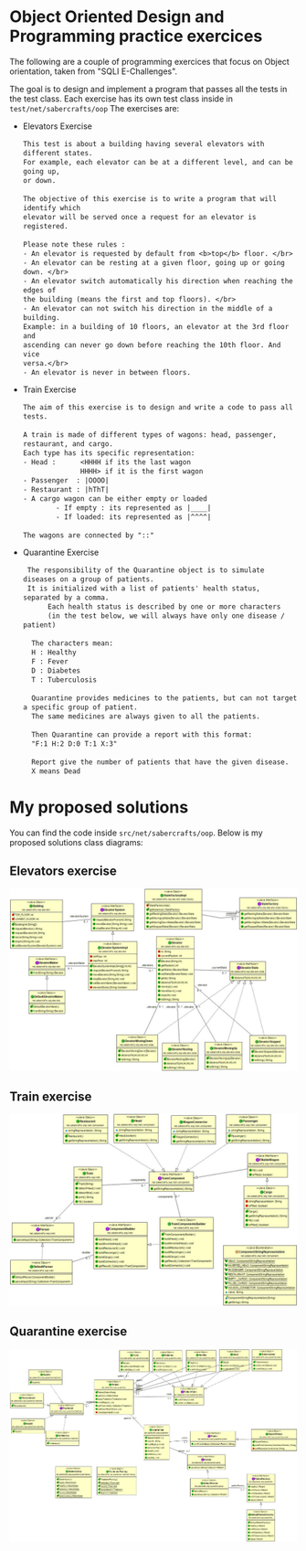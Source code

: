 # Object Oriented Design and Programming practice exercices

The following are a couple of programming exercices that focus on Object orientation, taken from "SQLI E-Challenges".

The goal is to design and implement a program that passes all the tests in the test class. Each exercise has its own test class inside in `test/net/sabercrafts/oop`
The exercises are:

- Elevators Exercise

      This test is about a building having several elevators with different states.
      For example, each elevator can be at a different level, and can be going up,
      or down.

      The objective of this exercise is to write a program that will identify which
      elevator will be served once a request for an elevator is registered.

      Please note these rules : 
      - An elevator is requested by default from <b>top</b> floor. </br>
      - An elevator can be resting at a given floor, going up or going down. </br>
      - An elevator switch automatically his direction when reaching the edges of
      the building (means the first and top floors). </br>
      - An elevator can not switch his direction in the middle of a building.
      Example: in a building of 10 floors, an elevator at the 3rd floor and
      ascending can never go down before reaching the 10th floor. And vice
      versa.</br>
      - An elevator is never in between floors.

 
- Train Exercise

      The aim of this exercise is to design and write a code to pass all tests.

      A train is made of different types of wagons: head, passenger, restaurant, and cargo.
      Each type has its specific representation:
      - Head :      <HHHH if its the last wagon
                    HHHH> if it is the first wagon
      - Passenger  : |OOOO|
      - Restaurant : |hThT|
      - A cargo wagon can be either empty or loaded
              - If empty : its represented as |____| 
              - If loaded: its represented as |^^^^| 

      The wagons are connected by "::"


- Quarantine Exercise

       The responsibility of the Quarantine object is to simulate diseases on a group of patients.
       It is initialized with a list of patients' health status, separated by a comma.
            Each health status is described by one or more characters
            (in the test below, we will always have only one disease / patient)
     
        The characters mean:
        H : Healthy
        F : Fever
        D : Diabetes
        T : Tuberculosis
     
        Quarantine provides medicines to the patients, but can not target a specific group of patient.
        The same medicines are always given to all the patients.
     
        Then Quarantine can provide a report with this format:
        "F:1 H:2 D:0 T:1 X:3"
     
        Report give the number of patients that have the given disease.
        X means Dead
     

# My proposed solutions
You can find the code inside `src/net/sabercrafts/oop`.
Below is my proposed solutions class diagrams:

## Elevators exercise

![Elevator class diagram](src/net/sabercrafts/oop/elevator/elevator-class-diagram.jpg?raw=true "Elevator class diagram")

## Train exercise

![Train class diagram](src/net/sabercrafts/oop/train/train-class-diagram.jpg?raw=true "Train class diagram")

## Quarantine exercise

![Quarantine class diagram](src/net/sabercrafts/oop/quarantine/quarantine-class-diagram.jpg?raw=true "Elevator class diagram")
